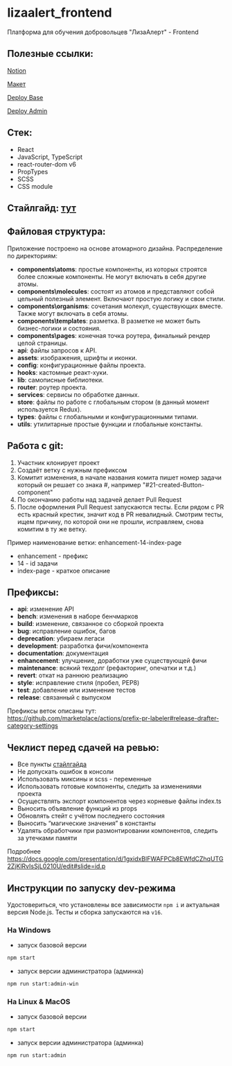 # lizaalert_frontend

Платформа для обучения добровольцев "ЛизаАлерт" - Frontend

## Полезные ссылки:

[Notion](https://www.notion.so/Workspase-1078a8066a6e45fbb9ad07854f7e0f38)

[Макет](https://www.figma.com/file/FasUcYffR2kJAhPvBGcACW/LizaAlert-Mockups?node-id=155%3A5905)

[Deploy Base](http://51.250.75.176:8080/)

[Deploy Admin](http://51.250.75.176:8081/)

## Стек:

- React
- JavaScript, TypeScript
- react-router-dom v6
- PropTypes
- SCSS
- CSS module

## Стайлгайд: [тут](./docs/style-guide.md)

## Файловая структура:

Приложение построено на основе атомарного дизайна.
Распределение по директориям:

- **components\atoms**: простые компоненты, из которых строятся более сложные
  компоненты. Не могут включать в себя другие атомы.
- **components\molecules**: состоят из атомов и представляют собой цельный
  полезный элемент. Включают простую логику и свои стили.
- **components\organisms**: сочетания молекул, существующих вместе. Также могут
  включать в себя атомы.
- **components\templates**: разметка. В разметке не может быть бизнес-логики и
  состояния.
- **components\pages**: конечная точка роутера, финальный рендер целой страницы.
- **api**: файлы запросов к API.
- **assets**: изображения, шрифты и иконки.
- **config**: конфигурационные файлы проекта.
- **hooks**: кастомные реакт-хуки.
- **lib**: самописные библиотеки.
- **router**: роутер проекта.
- **services**: сервисы по обработке данных.
- **store**: файлы по работе с глобальным стором (в данный момент используется
  Redux).
- **types**: файлы с глобальными и конфигурационными типами.
- **utils**: утилитарные простые функции и глобальные константы.

## Работа с git:

1. Участник клонирует проект
2. Создаёт ветку с нужным префиксом
3. Комитит изменения, в начале названия комита пишет номер задачи который он
   решает со знака #, например "#21-created-Button-component"
4. По окончанию работы над задачей делает Pull Request
5. После оформления Pull Request запускаются тесты.
   Если рядом с PR есть красный крестик, значит код в PR невалидный.
   Смотрим тесты, ищем причину, по которой они не прошли, исправляем, снова
   комитим в ту же ветку.

Пример наименование ветки: enhancement-14-index-page

- enhancement - префикс
- 14 - id задачи
- index-page - краткое описание

## Префиксы:

- **api**: изменение API
- **bench**: изменения в наборе бенчмарков
- **build**: изменение, связанное со сборкой проекта
- **bug**: исправление ошибок, багов
- **deprecation**: убираем легаси
- **development**: разработка фичи/компонента
- **documentation**: документация
- **enhancement**: улучшение, доработки уже существующей фичи
- **maintenance**: всякий техдолг (рефакторинг, опечатки и т.д.)
- **revert**: откат на раннюю реализацию
- **style**: исправление стиля (пробел, PEP8)
- **test**: добавление или изменение тестов
- **release**: связанный с выпуском

Префиксы веток описаны
тут: https://github.com/marketplace/actions/prefix-pr-labeler#release-drafter-category-settings

## Чеклист перед сдачей на ревью:

- Все пункты [стайлгайда](./docs/style-guide.md)
- Не допускать ошибок в консоли
- Использовать миксины и scss - переменные
- Использовать готовые компоненты, следить за изменениями проекта
- Осуществлять экспорт компонентов через корневые файлы index.ts
- Выносить объявление функций из props
- Обновлять стейт с учётом последнего состояния
- Выносить “магические значения” в константы
- Удалять обработчики при размонтировании компонентов, следить за утечками
  памяти

Подробнее https://docs.google.com/presentation/d/1gxidxBlFWAFPCb8EWfdCZhqUTG2ZjKlRvIsSjL0210U/edit#slide=id.p

## Инструкции по запуску dev-режима

Удостовериться, что установлены все зависимости `npm i` и актуальная версия
Node.js. Тесты и сборка запускаются на `v16`.

### На Windows

- запуск базовой версии

```bash
npm start
```

- запуск версии администратора (админка)

```bash
npm run start:admin-win
```

### На Linux & MacOS

- запуск базовой версии

```bash
npm start
```

- запуск версии администратора (админка)

```bash
npm run start:admin
```

